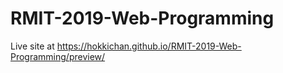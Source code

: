 # RMIT-2019-Web-Programming
Live site at https://hokkichan.github.io/RMIT-2019-Web-Programming/preview/
